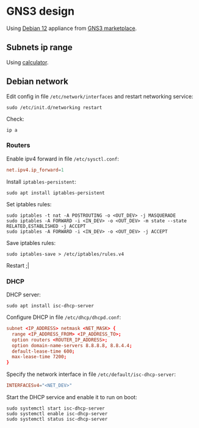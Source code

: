 # GNS3 design

Using [Debian 12](https://www.debian.org/distrib/) appliance from [GNS3 marketplace](https://docs.gns3.com/docs/using-gns3/beginners/install-from-marketplace/).

## Subnets ip range

Using [calculator](https://calculator.boson.com/calculator).

## Debian network

Edit config in file `/etc/network/interfaces` and restart networking service:
```shell
sudo /etc/init.d/networking restart
```

Check:
```shell
ip a
```

### Routers

Enable ipv4 forward in file `/etc/sysctl.conf`:
```conf
net.ipv4.ip_forward=1
```

Install `iptables-persistent`:
```shell
sudo apt install iptables-persistent
```

Set iptables rules:
```shell
sudo iptables -t nat -A POSTROUTING -o <OUT_DEV> -j MASQUERADE
sudo iptables -A FORWARD -i <IN_DEV> -o <OUT_DEV> -m state --state RELATED,ESTABLISHED -j ACCEPT
sudo iptables -A FORWARD -i <IN_DEV> -o <OUT_DEV> -j ACCEPT
```

Save iptables rules:
```shell
sudo iptables-save > /etc/iptables/rules.v4
```

Restart ;|

### DHCP

DHCP server:
```shell
sudo apt install isc-dhcp-server
```

Configure DHCP in file `/etc/dhcp/dhcpd.conf`:
```conf
subnet <IP_ADDRESS> netmask <NET_MASK> {
  range <IP_ADDRESS_FROM> <IP_ADDRESS_TO>;
  option routers <ROUTER_IP_ADDRESS>;
  option domain-name-servers 8.8.8.8, 8.8.4.4;
  default-lease-time 600;
  max-lease-time 7200;
}
```

Specify the network interface in file `/etc/default/isc-dhcp-server`:
```conf
INTERFACESv4="<NET_DEV>"
```

Start the DHCP service and enable it to run on boot:
```shell
sudo systemctl start isc-dhcp-server
sudo systemctl enable isc-dhcp-server
sudo systemctl status isc-dhcp-server
```
